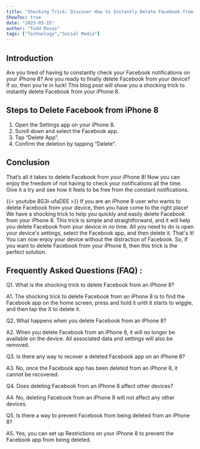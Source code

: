 ```yaml
---
title: "Shocking Trick: Discover How to Instantly Delete Facebook from Your iPhone 8!"
ShowToc: true 
date: "2023-03-15"
author: "Todd Rosas" 
tags: ["Technology","Social Media"]
---
```

## Introduction 
Are you tired of having to constantly check your Facebook notifications on your iPhone 8? Are you ready to finally delete Facebook from your device? If so, then you’re in luck! This blog post will show you a shocking trick to instantly delete Facebook from your iPhone 8. 

## Steps to Delete Facebook from iPhone 8
1. Open the Settings app on your iPhone 8.
2. Scroll down and select the Facebook app.
3. Tap “Delete App”.
4. Confirm the deletion by tapping “Delete”.

## Conclusion
That’s all it takes to delete Facebook from your iPhone 8! Now you can enjoy the freedom of not having to check your notifications all the time. Give it a try and see how it feels to be free from the constant notifications.

{{< youtube 8G3i-ufaDEE >}} 
If you are an iPhone 8 user who wants to delete Facebook from your device, then you have come to the right place! We have a shocking trick to help you quickly and easily delete Facebook from your iPhone 8. This trick is simple and straightforward, and it will help you delete Facebook from your device in no time. All you need to do is open your device's settings, select the Facebook app, and then delete it. That's it! You can now enjoy your device without the distraction of Facebook. So, if you want to delete Facebook from your iPhone 8, then this trick is the perfect solution.

## Frequently Asked Questions (FAQ) :
Q1. What is the shocking trick to delete Facebook from an iPhone 8?

A1. The shocking trick to delete Facebook from an iPhone 8 is to find the Facebook app on the home screen, press and hold it until it starts to wiggle, and then tap the X to delete it.

Q2. What happens when you delete Facebook from an iPhone 8?

A2. When you delete Facebook from an iPhone 8, it will no longer be available on the device. All associated data and settings will also be removed.

Q3. Is there any way to recover a deleted Facebook app on an iPhone 8?

A3. No, once the Facebook app has been deleted from an iPhone 8, it cannot be recovered.

Q4. Does deleting Facebook from an iPhone 8 affect other devices?

A4. No, deleting Facebook from an iPhone 8 will not affect any other devices.

Q5. Is there a way to prevent Facebook from being deleted from an iPhone 8?

A5. Yes, you can set up Restrictions on your iPhone 8 to prevent the Facebook app from being deleted.


